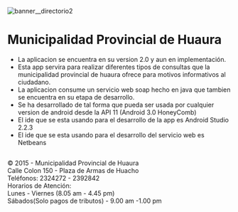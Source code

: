 ![banner__directorio2](https://cloud.githubusercontent.com/assets/21972563/24574131/b0b062a8-1653-11e7-8ee1-333ae346b5b3.jpg)
 # Municipalidad Provincial de Huaura
* La aplicacion se encuentra en su version 2.0 y aun en implementación.
 * Esta app servira para realizar diferentes tipos de consultas que la municipalidad provincial de huaura ofrece para motivos informativos al ciudadano.
 * La aplicacion consume un servicio web soap hecho en java que tambien se encuentra en su etapa de desarrollo.
 * Se ha desarrollado de tal forma que pueda ser usada por cualquier version de android desde la API 11 (Android 3.0 HoneyComb)
 * El ide que se esta usando para el desarrollo de la app es Android Studio 2.2.3 
 * El ide que se esta usando para el desarrollo del servicio web es Netbeans
 ##
 © 2015 - Municipalidad Provincial de Huaura  
 Calle Colon 150 - Plaza de Armas de Huacho  
 Teléfonos: 2324272 - 2392842  
 Horarios de Atención:   
 Lunes - Viernes (8.05 am - 4.45 pm)   
Sábados(Solo pagos de tributos) - 9.00 am -1.00 pm  
